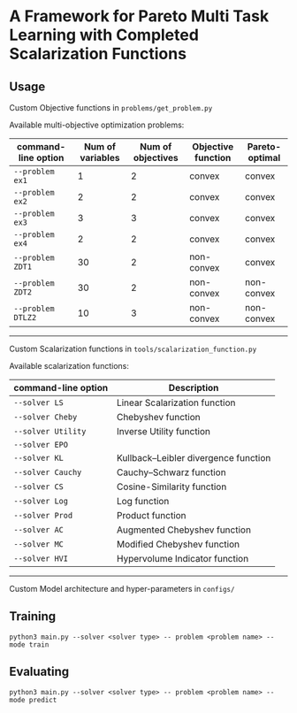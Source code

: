 # A Framework for Pareto Multi Task Learning with Completed Scalarization Functions
## Usage

Custom Objective functions in `problems/get_problem.py`

Available multi-objective optimization problems:

| command-line option  | Num of variables      | Num of objectives | Objective function | Pareto-optimal|
|----------------------|------------------------------|------------------------------|------------------------------|------------------------------|
| `--problem ex1`              | 1           |2|convex|convex|
| `--problem ex2`              | 2       | 2 | convex | convex|
| `--problem ex3`             | 3 | 3 | convex | convex|
| `--problem ex4`           |    2         | 2 | convex | convex
| `--problem ZDT1`         |       30      |  2  | non-convex | convex |
| `--problem ZDT2`         |       30        |  2  | non-convex | non-convex |
| `--problem DTLZ2`          |       10         |  3  |non-convex | non-convex |
---
Custom Scalarization functions in `tools/scalarization_function.py`

Available scalarization functions:

| command-line option  | Description                  |
|----------------------|------------------------------|
| `--solver LS`              | Linear Scalarization function          |
| `--solver Cheby`              | Chebyshev function        |
| `--solver Utility`             | Inverse Utility function |
| `--solver EPO`           |                 |
| `--solver KL`         | Kullback–Leibler divergence function             |
| `--solver Cauchy`         | Cauchy–Schwarz function              |
| `--solver CS`          | Cosine-Similarity function               |
| `--solver Log`          | Log function               |
| `--solver Prod`          | Product function               |
| `--solver AC`          | Augmented Chebyshev function              |
| `--solver MC`          | Modified Chebyshev function              |
| `--solver HVI`          | Hypervolume Indicator function              |
---

Custom Model architecture and hyper-parameters in `configs/`

## Training
```
python3 main.py --solver <solver type> -- problem <problem name> --mode train
```
## Evaluating
```
python3 main.py --solver <solver type> -- problem <problem name> --mode predict
```
